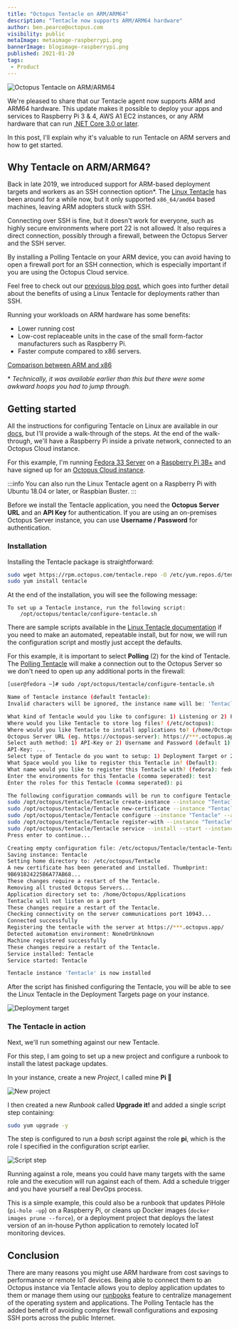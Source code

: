 ```yaml
---
title: "Octopus Tentacle on ARM/ARM64"
description: "Tentacle now supports ARM/ARM64 hardware"
author: ben.pearce@octopus.com
visibility: public
metaImage: metaimage-raspberrypi.png
bannerImage: blogimage-raspberrypi.png
published: 2021-01-20
tags:
 - Product
---
```


![Octopus Tentacle on ARM/ARM64](blogimage-raspberrypi.png)

We're pleased to share that our Tentacle agent now supports ARM and ARM64 hardware. This update makes it possible to deploy your apps and services to Raspberry Pi 3 & 4, AWS A1 EC2 instances, or any ARM hardware that can run [.NET Core 3.0 or later](https://devblogs.microsoft.com/dotnet/announcing-net-core-3-0/#platform-support). 

In this post, I'll explain why it's valuable to run Tentacle on ARM servers and how to get started.

## Why Tentacle on ARM/ARM64? 

Back in late 2019, we introduced support for ARM-based deployment targets and workers as an SSH connection option\*. The [Linux Tentacle](https://octopus.com/downloads/tentacle#linux) has been around for a while now, but it only supported `x86_64/amd64` based machines, leaving ARM adopters stuck with SSH.

Connecting over SSH is fine, but it doesn't work for everyone, such as highly secure environments where port 22 is not allowed. It also requires a direct connection, possibly through a firewall, between the Octopus Server and the SSH server. 

By installing a Polling Tentacle on your ARM device, you can avoid having to open a firewall port for an SSH connection, which is especially important if you are using the Octopus Cloud service. 

Feel free to check out our [previous blog post](https://octopus.com/blog/tentacle-on-linux), which goes into further detail about the benefits of using a Linux Tentacle for deployments rather than SSH.

Running your workloads on ARM hardware has some benefits:
- Lower running cost
- Low-cost replaceable units in the case of the small form-factor manufacturers such as Raspberry Pi.
- Faster compute compared to x86 servers.

[Comparison between ARM and x86](https://www.section.io/engineering-education/arm-x86/)

\* _Technically, it was available earlier than this but there were some awkward hoops you had to jump through._

## Getting started

All the instructions for configuring Tentacle on Linux are available in our [docs](https://octopus.com/docs/infrastructure/deployment-targets/linux/tentacle), but I'll provide a walk-through of the steps. At the end of the walk-through, we'll have a Raspberry Pi inside a private network, connected to an Octopus Cloud instance.

For this example, I'm running [Fedora 33 Server](https://getfedora.org/en/server/download/) on a [Raspberry Pi 3B+](https://www.raspberrypi.org/products/) and have signed up for an [Octopus Cloud instance](https://octopus.com/start/cloud).

:::info
You can also run the Linux Tentacle agent on a Raspberry Pi with Ubuntu 18.04 or later, or Raspbian Buster.
:::

Before we install the Tentacle application, you need the **Octopus Server URL** and an **API Key** for authentication. If you are using an on-premises Octopus Server instance, you can use **Username / Password** for authentication.

### Installation

Installing the Tentacle package is straightforward:

```bash
sudo wget https://rpm.octopus.com/tentacle.repo -O /etc/yum.repos.d/tentacle.repo
sudo yum install tentacle
```

At the end of the installation, you will see the following message:
```
To set up a Tentacle instance, run the following script:
    /opt/octopus/tentacle/configure-tentacle.sh
```

There are sample scripts available in the [Linux Tentacle documentation](https://octopus.com/docs/infrastructure/deployment-targets/linux/tentacle) if you need to make an automated, repeatable install, but for now, we will run the configuration script and mostly just accept the defaults.

For this example, it is important to select **Polling** (2) for the kind of Tentacle. The [Polling Tentacle](https://octopus.com/docs/infrastructure/deployment-targets/windows-targets/tentacle-communication#polling-tentacles) will make a connection out to the Octopus Server so we don't need to open up any additional ports in the firewall:

```bash
[user@fedora ~]# sudo /opt/octopus/tentacle/configure-tentacle.sh

Name of Tentacle instance (default Tentacle):
Invalid characters will be ignored, the instance name will be: 'Tentacle'

What kind of Tentacle would you like to configure: 1) Listening or 2) Polling (default 1): 2
Where would you like Tentacle to store log files? (/etc/octopus):
Where would you like Tentacle to install applications to? (/home/Octopus/Applications):
Octopus Server URL (eg. https://octopus-server): https://***.octopus.app
Select auth method: 1) API-Key or 2) Username and Password (default 1): 1
API-Key: ...
Select type of Tentacle do you want to setup: 1) Deployment Target or 2) Worker (default 1): 1
What Space would you like to register this Tentacle in? (Default):
What name would you like to register this Tentacle with? (fedora): fedorapi
Enter the environments for this Tentacle (comma seperated): test
Enter the roles for this Tentacle (comma seperated): pi

The following configuration commands will be run to configure Tentacle:
sudo /opt/octopus/tentacle/Tentacle create-instance --instance "Tentacle" --config "/etc/octopus/Tentacle/tentacle-Tentacle.config"
sudo /opt/octopus/tentacle/Tentacle new-certificate --instance "Tentacle" --if-blank
sudo /opt/octopus/tentacle/Tentacle configure --instance "Tentacle" --app "/home/Octopus/Applications" --noListen "True" --reset-trust
sudo /opt/octopus/tentacle/Tentacle register-with --instance "Tentacle" --server "https://***.octopus.app" --name "fedorapi" --comms-style "TentacleActive" --server-comms-port "10943" --apiKey "API-XXXXXXXXXXXXXXXXXXXXXXXXXX" --space "Default" --environment "test"  --role "pi"
sudo /opt/octopus/tentacle/Tentacle service --install --start --instance "Tentacle"
Press enter to continue...

Creating empty configuration file: /etc/octopus/Tentacle/tentacle-Tentacle.config
Saving instance: Tentacle
Setting home directory to: /etc/octopus/Tentacle
A new certificate has been generated and installed. Thumbprint:
9B691824225B6A77AB68...
These changes require a restart of the Tentacle.
Removing all trusted Octopus Servers...
Application directory set to: /home/Octopus/Applications
Tentacle will not listen on a port
These changes require a restart of the Tentacle.
Checking connectivity on the server communications port 10943...
Connected successfully
Registering the tentacle with the server at https://***.octopus.app/
Detected automation environment: NoneOrUnknown
Machine registered successfully
These changes require a restart of the Tentacle.
Service installed: Tentacle
Service started: Tentacle

Tentacle instance 'Tentacle' is now installed
```

After the script has finished configuring the Tentacle, you will be able to see the Linux Tentacle in the Deployment Targets page on your instance.

![Deployment target](deployment-target.png "width=200")

### The Tentacle in action

Next, we'll run something against our new Tentacle.

For this step, I am going to set up a new project and configure a runbook to install the latest package updates.

In your instance, create a new _Project_, I called mine **Pi 🥧**

![New project](project.png "width=200")

I then created a new _Runbook_ called **Upgrade it!** and added a single script step containing:

```bash
sudo yum upgrade -y
```

The step is configured to run a _bash_ script against the role **pi**, which is the role I specified in the configuration script earlier.

![Script step](script-step.png)

Running against a role, means you could have many targets with the same role and the execution will run against each of them. Add a schedule trigger and you have yourself a real DevOps process.

This is a simple example, this could also be a runbook that updates PiHole (`pi-hole -up`) on a Raspberry Pi, or cleans up Docker images (`docker images prune --force`), or a deployment project that deploys the latest version of an in-house Python application to remotely located IoT monitoring devices.

## Conclusion

There are many reasons you might use ARM hardware from cost savings to performance or remote IoT devices. Being able to connect them to an Octopus instance via Tentacle allows you to deploy application updates to them or manage them using our [runbooks](https://octopus.com/docs/runbooks) feature to centralize management of the operating system and applications. The Polling Tentacle has the added benefit of avoiding complex firewall configurations and exposing SSH ports across the public Internet.
